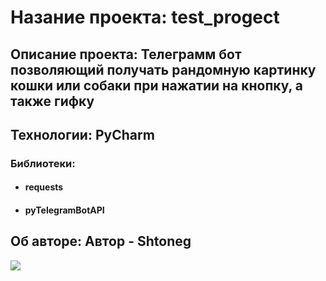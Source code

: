 # Назание проекта: test_progect
## Описание проекта: Телеграмм бот позволяющий получать рандомную картинку кошки или собаки при нажатии на кнопку, а также гифку
## Технологии: PyCharm
### Библиотеки: 
* #### requests 
* #### pyTelegramBotAPI
## Об авторе: Автор - Shtoneg
![](https://sun1-99.userapi.com/impg/a6U8ONNRFtQ0oiC89IUB3f6g3rSn0uXeojC_Rw/ZZkZG_TlaEY.jpg?size=1536x1024&quality=96&sign=daabfb623381f358253d79d1ce63ee46&type=album)
